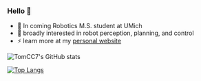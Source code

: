 ### Hello 👋
- 🌱 In coming Robotics M.S. student at UMich
- 🔭 broadly interested in robot perception, planning, and control
- ⚡ learn more at my [personal website](https://player7.cc)
<!--
**TomCC7/TomCC7** is a ✨ _special_ ✨ repository because its `README.md` (this file) appears on your GitHub profile.

Here are some ideas to get you started:

- 🔭 I’m currently working on ...
- 🌱 I’m currently learning ...
- 👯 I’m looking to collaborate on ...
- 🤔 I’m looking for help with ...
- 💬 Ask me about ...
- 📫 How to reach me: ...
- 😄 Pronouns: ...
- ⚡ Fun fact: ...
-->
![TomCC7's GitHub stats](https://github-readme-stats-git-masterrstaa-rickstaa.vercel.app/api?username=TomCC7&show_icons=true&theme=onedark&count_private=true&langs_count=4)

[![Top Langs](https://github-readme-stats.vercel.app/api/top-langs/?username=tomcc7&layout=compact&langs_count=4&theme=onedark&exclude_repo=dotfiles,flake,.emacs.d,learnlaravel)](https://github.com/anuraghazra/github-readme-stats)
